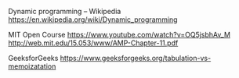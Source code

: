 Dynamic programming – Wikipedia
https://en.wikipedia.org/wiki/Dynamic_programming

MIT Open Course
https://www.youtube.com/watch?v=OQ5jsbhAv_M
http://web.mit.edu/15.053/www/AMP-Chapter-11.pdf

GeeksforGeeks
https://www.geeksforgeeks.org/tabulation-vs-memoizatation